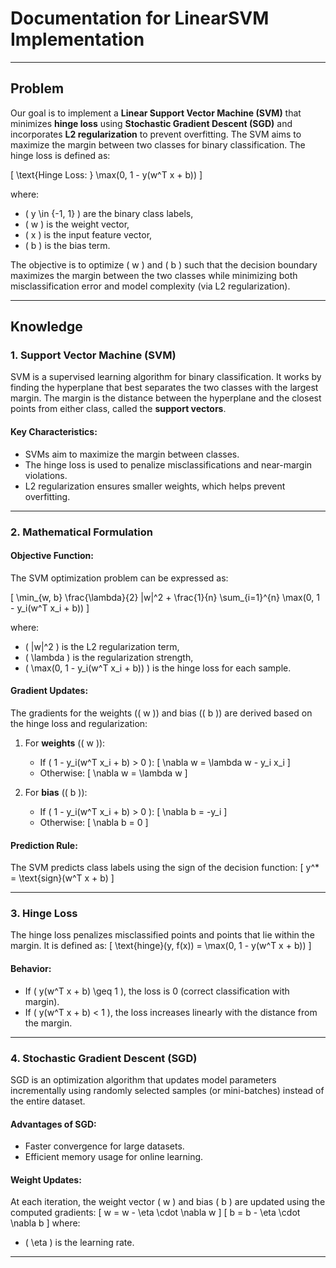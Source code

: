 # Documentation for LinearSVM Implementation

---

## Problem

Our goal is to implement a **Linear Support Vector Machine (SVM)** that minimizes **hinge loss** using **Stochastic Gradient Descent (SGD)** and incorporates **L2 regularization** to prevent overfitting. The SVM aims to maximize the margin between two classes for binary classification. The hinge loss is defined as:

\[
\text{Hinge Loss: } \max(0, 1 - y(w^T x + b))
\]

where:
- \( y \in \{-1, 1\} \) are the binary class labels,
- \( w \) is the weight vector,
- \( x \) is the input feature vector,
- \( b \) is the bias term.

The objective is to optimize \( w \) and \( b \) such that the decision boundary maximizes the margin between the two classes while minimizing both misclassification error and model complexity (via L2 regularization).

---

## Knowledge

### 1. **Support Vector Machine (SVM)**
SVM is a supervised learning algorithm for binary classification. It works by finding the hyperplane that best separates the two classes with the largest margin. The margin is the distance between the hyperplane and the closest points from either class, called the **support vectors**.

#### **Key Characteristics:**
- SVMs aim to maximize the margin between classes.
- The hinge loss is used to penalize misclassifications and near-margin violations.
- L2 regularization ensures smaller weights, which helps prevent overfitting.

---

### 2. **Mathematical Formulation**

#### **Objective Function:**
The SVM optimization problem can be expressed as:

\[
\min_{w, b} \frac{\lambda}{2} \|w\|^2 + \frac{1}{n} \sum_{i=1}^{n} \max(0, 1 - y_i(w^T x_i + b))
\]

where:
- \( \|w\|^2 \) is the L2 regularization term,
- \( \lambda \) is the regularization strength,
- \( \max(0, 1 - y_i(w^T x_i + b)) \) is the hinge loss for each sample.

#### **Gradient Updates:**
The gradients for the weights (\( w \)) and bias (\( b \)) are derived based on the hinge loss and regularization:

1. For **weights** (\( w \)):
   - If \( 1 - y_i(w^T x_i + b) > 0 \):
     \[
     \nabla w = \lambda w - y_i x_i
     \]
   - Otherwise:
     \[
     \nabla w = \lambda w
     \]

2. For **bias** (\( b \)):
   - If \( 1 - y_i(w^T x_i + b) > 0 \):
     \[
     \nabla b = -y_i
     \]
   - Otherwise:
     \[
     \nabla b = 0
     \]

#### **Prediction Rule:**
The SVM predicts class labels using the sign of the decision function:
\[
y^* = \text{sign}(w^T x + b)
\]

---

### 3. **Hinge Loss**
The hinge loss penalizes misclassified points and points that lie within the margin. It is defined as:
\[
\text{hinge}(y, f(x)) = \max(0, 1 - y(w^T x + b))
\]

#### **Behavior:**
- If \( y(w^T x + b) \geq 1 \), the loss is 0 (correct classification with margin).
- If \( y(w^T x + b) < 1 \), the loss increases linearly with the distance from the margin.

---

### 4. **Stochastic Gradient Descent (SGD)**
SGD is an optimization algorithm that updates model parameters incrementally using randomly selected samples (or mini-batches) instead of the entire dataset.

#### **Advantages of SGD:**
- Faster convergence for large datasets.
- Efficient memory usage for online learning.

#### **Weight Updates:**
At each iteration, the weight vector \( w \) and bias \( b \) are updated using the computed gradients:
\[
w = w - \eta \cdot \nabla w
\]
\[
b = b - \eta \cdot \nabla b
\]
where:
- \( \eta \) is the learning rate.

---